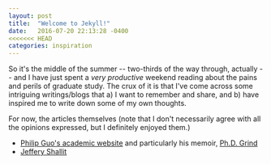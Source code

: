 ```yaml
---
layout: post
title:  "Welcome to Jekyll!"
date:   2016-07-20 22:13:28 -0400
<<<<<<< HEAD
categories: inspiration
---
```

So it's the middle of the summer -- two-thirds of the way through, actually -- and I have just spent a _very productive_ weekend reading about the pains and perils of graduate study. The crux of it is that I've come across some intriguing writings/blogs that a) I want to remember and share, and b) have inspired me to write down some of my own thoughts.

For now, the articles themselves (note that I don't necessarily agree with all the opinions expressed, but I definitely enjoyed them.)
- [Philip Guo's academic website](http://www.pgbovine.net/PhD-memoir.htm) and particularly his memoir, [Ph.D. Grind](http://www.pgbovine.net/PhD-memoir.htm)
- [Jeffery Shallit](http://recursed.blogspot.ca)
